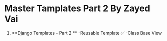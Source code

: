
# Master Tamplates Part 2 By Zayed Vai

1. **Django Templates - Part 2 **
    -Reusable Template  ✅
    -Class Base View
